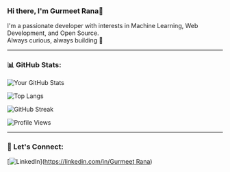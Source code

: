 ### Hi there, I'm Gurmeet Rana👋

I'm a passionate developer with interests in Machine Learning, Web Development, and Open Source.  
Always curious, always building 🚀

---

### 📊 GitHub Stats:

![Your GitHub Stats](https://github-readme-stats.vercel.app/api?username=Gurmeet-Rana&show_icons=true&theme=radical&hide_title=true)

![Top Langs](https://github-readme-stats.vercel.app/api/top-langs/?username=Gurmeet-Rana&layout=compact&theme=radical)

![GitHub Streak](https://streak-stats.demolab.com?user=Gurmeet-Rana&theme=radical)

![Profile Views](https://komarev.com/ghpvc/?username=Gurmeet-Rana&label=Profile%20views&color=0e75b6&style=flat)

---

### 🚀 Let's Connect:
[![LinkedIn](https://img.shields.io/badge/LinkedIn-blue?style=flat&logo=linkedin)]([https://linkedin.com/in/Gurmeet Rana](https://www.linkedin.com/in/gurmeet-rana-3bb15b296/))
 

